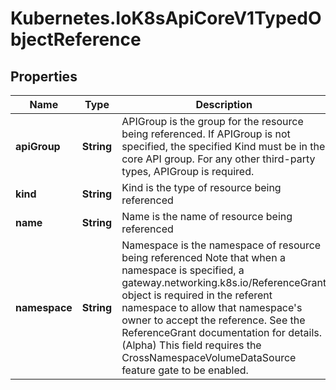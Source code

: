 # Kubernetes.IoK8sApiCoreV1TypedObjectReference

## Properties

Name | Type | Description | Notes
------------ | ------------- | ------------- | -------------
**apiGroup** | **String** | APIGroup is the group for the resource being referenced. If APIGroup is not specified, the specified Kind must be in the core API group. For any other third-party types, APIGroup is required. | [optional] 
**kind** | **String** | Kind is the type of resource being referenced | 
**name** | **String** | Name is the name of resource being referenced | 
**namespace** | **String** | Namespace is the namespace of resource being referenced Note that when a namespace is specified, a gateway.networking.k8s.io/ReferenceGrant object is required in the referent namespace to allow that namespace&#39;s owner to accept the reference. See the ReferenceGrant documentation for details. (Alpha) This field requires the CrossNamespaceVolumeDataSource feature gate to be enabled. | [optional] 


